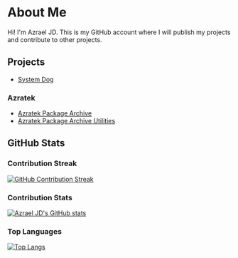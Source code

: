 # About Me
Hi! I'm Azrael JD. This is my GitHub account where I will publish my projects and contribute to other projects.

## Projects
- [System Dog](https://github.com/azraeljd/systemdog)
### Azratek
- [Azratek Package Archive](https://github.com/azratektechnologies/azratek-package-archive)
- [Azratek Package Archive Utilities](https://github.com/azratektechnologies/apr-utils)
## GitHub Stats
### Contribution Streak
[![GitHub Contribution Streak](https://github-readme-streak-stats.herokuapp.com/?user=azraeljd&theme=dark)](https://git.io/streak-stats)
### Contribution Stats
[![Azrael JD's GitHub stats](https://github-readme-stats.vercel.app/api?username=azraeljd&show_icons=true&theme=dark)](https://github.com/anuraghazra/github-readme-stats)
### Top Languages
[![Top Langs](https://github-readme-stats.vercel.app/api/top-langs/?username=azraeljd&layout=compact&theme=dark)](https://github.com/anuraghazra/github-readme-stats)
